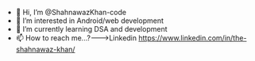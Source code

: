 - 👋 Hi, I’m @ShahnawazKhan-code
- 👀 I’m interested in Android/web development 
- 🌱 I’m currently learning DSA and development 
- 📫 How to reach me...?--->Linkedin
https://www.linkedin.com/in/the-shahnawaz-khan/
  

<!---
ShahnawazKhan-code/ShahnawazKhan-code is a ✨ special ✨ repository because its `README.md` (this file) appears on your GitHub profile.
You can click the Preview link to take a look at your changes.

- 💞️ I’m looking to collaborate on ...
--->
